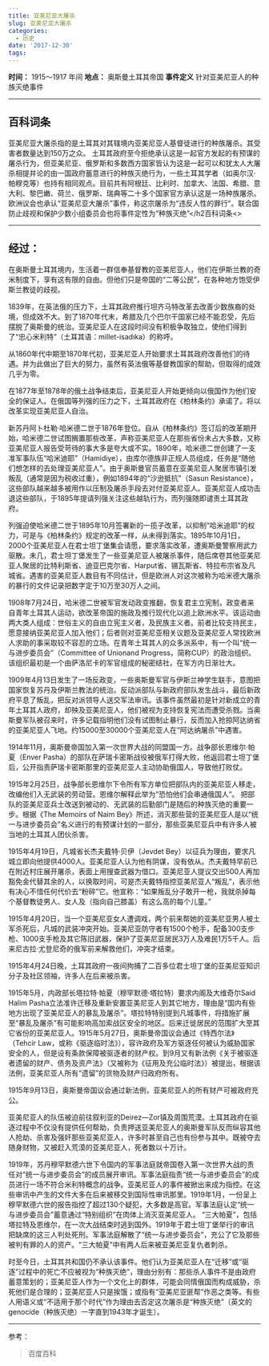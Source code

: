 ```yaml
---
title: 亚美尼亚大屠杀
slug: 亚美尼亚大屠杀
categories:
  - 历史
date: '2017-12-30'
tags:
---
```


**时间：**
1915～1917 年间
**地点：**
奥斯曼土耳其帝国
**事件定义**
针对亚美尼亚人的种族灭绝事件

* * *

## 百科词条

亚美尼亚大屠杀指的是土耳其对其辖境内亚美尼亚人基督徒进行的种族屠杀。其受害者数量达到150万之众。
土耳其政府至今拒绝承认这是一起官方发起的有预谋的屠杀行为，但亚美尼亚、俄罗斯和多数西方国家皆认为这是一起可以和犹太人大屠杀相提并论的由一国政府蓄意进行的种族灭绝行为，一些土耳其学者（如奥尔汉·帕穆克等）也持有相同观点。目前共有阿根廷、比利时、加拿大、法国、希腊、意大利、黎巴嫩、荷兰、俄罗斯、瑞典等二十多个国家官方承认这是一场种族屠杀。欧洲议会也承认“亚美尼亚大屠杀”事件，称这宗屠杀为“违反人性的罪行”。联合国防止歧视和保护少数小组委员会也将事件定性为“种族灭绝”</h2百科词条<>

* * *

## 经过：

在奥斯曼土耳其境内，生活着一群信奉基督教的亚美尼亚人，他们在伊斯兰教的奇米制度下，享有这有限的自由。但他们只是帝国的“二等公民”，在各种地方饱受伊斯兰教徒的歧视。

1839年，在英法俄的压力下，土耳其政府推行坦齐马特改革去改善少数族裔的处境，但成效不大。到了1870年代末，希腊及几个巴尔干国家已经不能忍受，先后摆脱了奥斯曼的统治。亚美尼亚人在这段时间没有积极争取独立，使他们得到了“忠心米利特”（土耳其语：millet-isadıka）的称呼。

从1860年代中期至1870年代初，亚美尼亚人开始要求土耳其政府改善他们的待遇。并为此做出了巨大的努力，虽然有英法俄等基督教国家的帮助，但取得的成效几乎为零。

在1877年至1878年的俄土战争结束后，亚美尼亚人开始更倾向以俄国作为他们安全的保证人。在俄国等列强的压力之下，土耳其政府在《柏林条约》承诺了。将以改革实现亚美尼亚人自治。

新苏丹阿卜杜勒·哈米德二世于1876年登位。自从《柏林条约》签订后的改革期开始，哈米德二世试图搁置那些改革，声称亚美尼亚人在那些省份未占大多数，又称亚美尼亚人报告受苛待的事大多是夸大或不实。1890年，哈米德二世创建了一支准军事队伍“哈米迪耶”（Hamidiye），由库尔德族非正规人员组成，任务是“随他们想怎样的去处理亚美尼亚人”。由于奥斯曼官员蓄意在亚美尼亚人聚居市镇引发叛乱（通常是因为税收过重），例如1894年的“沙逊抵抗”（Sasun Resistance），这些部队越来越多被用作以压制及屠杀手段去对付亚美尼亚人。亚美尼亚人成功击退这些部队，于1895年提请列强关注这些越轨行为，而列强随即谴责土耳其政府。

列强迫使哈米德二世于1895年10月签署新的一揽子改革，以抑制“哈米迪耶”的权力，可是与《柏林条约》规定的改革一样，从未得到落实。1895年10月1日，2000个亚美尼亚人在君士坦丁堡集会请愿，要求落实改革，遭奥斯曼警察用武力驱散。未几，君士坦丁堡发生了一些亚美尼亚人被屠杀事件，随后席卷其他亚美尼亚人聚居的比特利斯省、迪亚巴克尔省、Harput省、锡瓦斯省、特拉布宗省及凡城省。遇害的亚美尼亚人数目有不同估计，但是欧洲人对这次被称为哈米德大屠杀的暴行的文件记录把数字定于10万至30万人之间。

1908年7月24日，哈米德二世被军官发动政变推翻，恢复君主立宪制，政变者来自青年土耳其人运动，欲改革帝国的施政及推行现代化以追上欧洲水平。该运动由两大类人组成：世俗主义的自由立宪主义者，及民族主义者。前者比较支持民主，愿意接纳亚美尼亚人加入他们；后者则对亚美尼亚相关议题及亚美尼亚人常找欧洲人求助的事采取较不容忍的立场。在青年土耳其人的众多派系中，有一个叫“统一与进步委员会”（Committee of Unionand Progress，简称CUP）的政治组织。该组织最初是一个由萨洛尼卡的军官组成的秘密结社，在军方内日渐壮大。

1909年4月13日发生了一场反政变，一些奥斯曼军官与伊斯兰神学生联手，意图把国家恢复苏丹及伊斯兰教法的统治。反动派部队与新政府部队发生战斗，最后新政府平息了叛乱，把反对派领导人送交军法审讯。该事件虽然最初是针对新成立的青年土耳其人政府，却殃及亚美尼亚人，他们被视为支持恢复宪法而遭受杀戮。当奥斯曼军队被召来时，许多记载指明他们没有试图制止暴行，反而加入抢掠阿达纳省的亚美尼亚人飞地。约15000至30000个亚美尼亚人在“阿达纳屠杀”中遇害。

1914年11月，奥斯曼帝国加入第一次世界大战的同盟国一方。战争部长恩维尔·帕夏（Enver Pasha）的部队在萨瑞卡密斯战役被俄军打得大败，他返回君士坦丁堡后，公开指责萨瑞卡密斯那里的亚美尼亚人主动协助俄国人，导致他打败仗。

1915年2月25日，战争部长恩维尔下令所有军方单位把部队内的亚美尼亚人移走，改编他们入无武装的劳动营。恩维尔解释此举为“恐怕他们会串通俄国人”。
把部队的亚美尼亚兵士改送到被动的、无武装的后勤部门是随后的种族灭绝的重要一步。根据《The Memoirs of Naim Bey》所述，消灭那些营的亚美尼亚人是以“统一与进步委员会”名义进行的有预谋计划的一部分，那些亚美尼亚兵中有许多人被当地的土耳其人团伙杀害。

1915年4月19日，凡城省长杰夫戴特·贝伊（Jevdet Bey）以征兵为理由，要求凡城立即向他提供4000人。亚美尼亚人认为他有阴谋，没有依从。杰夫戴特早前已在附近村庄展开屠杀，表面上用搜查武器为借口。亚美尼亚人提议交出500人再加豁免金代替其余的人，以换取时间，可是杰夫戴特指控亚美尼亚人“叛乱”，表示他有决心不惜任何代价去“粉碎”它。他宣称：“如果叛乱分子敢开一枪，我就杀掉每个基督教徒男人、女人及（指向自己膝盖）有这么高的每个儿童。”

1915年4月20日，当一个亚美尼亚女人遭调戏，两个前来帮她的亚美尼亚男人被土军杀死后，凡城的武装冲突开始。亚美尼亚防守者有1500个枪手，配备300支步枪、1000支手枪及其它陈旧武器，保护了亚美尼亚居民3万人及难民1万5千人。后来尼古拉·尤登尼奇的俄军前来解救他们，冲突才结束。

1915年4月24日晚，土耳其政府一夜间拘捕了二百多位君士坦丁堡的亚美尼亚知识分子及社区领袖，许多人在后来被杀害。

1915年5月，内政部长塔拉特·帕夏（穆罕默德·塔拉特）要求内阁及大维奇尔Said Halim Pasha立法准许迁移及重新安置亚美尼亚人到其它地方，理由是“国内有些地方出现了亚美尼亚人的暴乱及屠杀”。塔拉特特别提到凡城事件，将措施扩展至“暴乱及屠杀”有可能影响高加索战区安全的地区。后来迁徙居民的范围扩大至其它省份的亚美尼亚人。1915年5月27日，奥斯曼帝国议会通过《特西尔法》（Tehcir Law，或称《驱逐临时法》），容许政府及军方驱逐任何被认为威胁国家安全的人，但是设有条款保障被驱逐者的财产权。到9月又有新法例《关于被驱逐者遗留的财产、债务及资产法》（又被称为《征用及充公临时法》）被提出，根据该法例，亚美尼亚人所有“遗留”的货物及财产归政府所有。

1915年9月13日，奥斯曼帝国议会通过新法例，亚美尼亚人的所有财产可被政府充公。

亚美尼亚人的队伍被迫前往叙利亚的Deirez—Zor镇及周围荒漠。土耳其政府在驱逐过程中不仅没有提供任何帮助，负责押送亚美尼亚人的奥斯曼军队反而纵容其他人抢劫、杀害及强奸那些亚美尼亚人，许多时甚至自己也有份参与其中。既被夺去随身财物，又被赶入荒漠的亚美尼亚人，死者数以十万计。

1919年，苏丹穆罕默德六世下令国内的军事法庭就帝国卷入第一次世界大战的责任对“统一与进步委员会”的成员展开审讯。军事法庭指责“统一与进步委员会”的成员进行一场不符合米利特概念的战争。亚美尼亚人的事件被掀出来成为指控。在这些审讯中产生的文件大多在后来被移交到国际性审讯那里。1919年1月，一份呈上穆罕默德六世的报告指控了超过130个疑犯，大多数是高官。军事法庭认定“统一与进步委员会”蓄意通过“特别组织”在肉体上消灭亚美尼亚人。
“三大帕夏”，包括塔拉特及恩维尔，在一次大战结束时逃到国外。1919年于君士坦丁堡举行的审讯把缺席的这三人判处死刑。军事法庭解散了“统一与进步委员会”，充公了它及那些被判有罪的人的资产。“三大帕夏”中有两人后来被亚美尼亚复仇者刺杀。

时至今日，土耳其共和国仍不承认该事件。他们认为亚美尼亚人在“迁移”或“驱逐”过程中的死亡不应被视为“种族灭绝”，理由分别有：那些杀人事件不是由政府蓄意策划的；亚美尼亚人作为一个文化上的群体，可能会同情俄国而构成威胁，杀死他们是合理的；亚美尼亚人只是挨饿；或指有“亚美尼亚匪帮”作恶之类等。有些人用语义或“不适用于那个时代”作为理由去否定这次屠杀是“种族灭绝”（英文的genocide（种族灭绝）一字直到1943年才诞生）。

* * *

参考：

> 百度百科